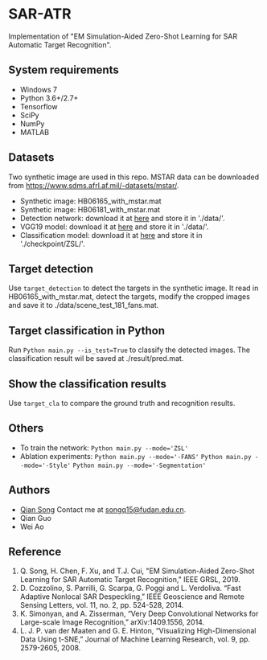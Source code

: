 # SAR-ATR
Implementation of "EM Simulation-Aided Zero-Shot Learning for SAR Automatic Target Recognition".

## System requirements
- Windows 7
- Python 3.6+/2.7+
- Tensorflow
- SciPy
- NumPy
- MATLAB

## Datasets
Two synthetic image are used in this repo. MSTAR data can be downloaded from https://www.sdms.afrl.af.mil/-datasets/mstar/. 
- Synthetic image: HB06165_with_mstar.mat
- Synthetic image: HB06181_with_mstar.mat
- Detection network: download it at [here](https://pan.baidu.com/s/16qa5H2ROaJTg3zfAOm63Kg) and store it in './data/'.
- VGG19 model: download it at [here](https://pan.baidu.com/s/1nJTTjmZIsneTgv_Uf8DxgA) and store it in './data/'.
- Classification model: download it at [here](https://pan.baidu.com/s/1UqzuLF6_AdsmVerzde53Rg) and store it in './checkpoint/ZSL/'.

## Target detection
Use `target_detection` to detect the targets in the synthetic image. It read in HB06165_with_mstar.mat, detect the targets, modify the cropped images and save it to ./data/scene_test_181_fans.mat.

## Target classification in Python
Run `Python main.py --is_test=True` to classify the detected images. The classification result wil be saved at ./result/pred.mat.

## Show the classification results
Use `target_cla` to compare the ground truth and recognition results.

## Others
- To train the network: `Python main.py --mode='ZSL'`
- Ablation experiments: `Python main.py --mode='-FANS'` `Python main.py --mode='-Style'` `Python main.py --mode='-Segmentation'`

## Authors
- [Qian Song](https://github.com/QianSong-Cherry)  Contact me at songq15@fudan.edu.cn.
- Qian Guo
- Wei Ao


## Reference
1. Q. Song, H. Chen, F. Xu, and T.J. Cui, "EM Simulation-Aided Zero-Shot Learning for SAR Automatic Target Recognition," IEEE GRSL, 2019.
2. D. Cozzolino, S. Parrilli, G. Scarpa, G. Poggi and L. Verdoliva. “Fast Adaptive Nonlocal SAR Despeckling,” IEEE Geoscience and Remote Sensing Letters, vol. 11, no. 2, pp. 524-528, 2014.
3.	K. Simonyan, and A. Zisserman, “Very Deep Convolutional Networks for Large-scale Image Recognition,” arXiv:1409.1556, 2014.
4. L. J. P. van der Maaten and G. E. Hinton, “Visualizing High-Dimensional Data Using t-SNE,” Journal of Machine Learning Research, vol. 9, pp. 2579-2605, 2008.
